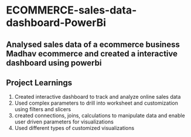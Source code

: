 # ECOMMERCE-sales-data-dashboard-PowerBi
## Analysed sales data of a ecommerce business Madhav ecommerce and created a interactive dashboard using powerbi

## Project Learnings
1. Created interactive dashboard to track and analyze online sales data
2. Used complex parameters to drill into worksheet and customization using filters and slicers
3. created connections, joins, calculations to manipulate data and enable user driven parameters for visualizations
4. Used different types of customized visualizations 
